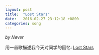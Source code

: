 ```yaml
---
layout: post
title:  "Lost Stars"
date:   2016-02-27 23:12:18 +0800
categories: song
---
```


*by Never*

用一首歌描述我今天对同学的回忆:
[Lost Stars](http://t.cn/R7RIDiD)
